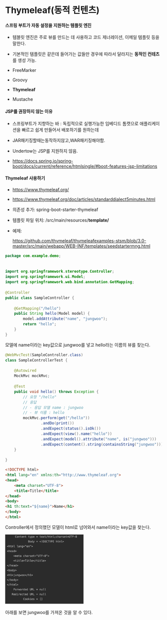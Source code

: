 # Thymeleaf(동적 컨텐츠)

#### 스프링 부트가 자동 설정을 지원하는 템플릿 엔진

- 템블릿 엔진은 주로 뷰를 만드는 데 사용하고 코드 제너레이션, 이메일 템플릿 등을 말한다.
- 기본적인 템플릿은 같은데 들어가는 값들만 경우에 따라서 달라지는 **동적인 컨테츠**를 생성 가능.

- FreeMarker
- Groovy
- **Thymeleaf**
- Mustache



#### JSP를 권장하지 않는 이유

- 스프링부트가 지향하는 바 : 독립적으로 실행가능한 임베디드 톰캣으로 애플리케이션을 빠르고 쉽게 만들어서 배포하기를 원하는데

- JAR패키징할때는동작하지않고,WAR패키징해야함.
- Undertow는 JSP를 지원하지 않음.
- https://docs.spring.io/spring-boot/docs/current/reference/htmlsingle/#boot-features-jsp-limitations



#### Thymeleaf 사용하기

- https://www.thymeleaf.org/

- https://www.thymeleaf.org/doc/articles/standarddialect5minutes.html

- 의존성 추가: spring-boot-starter-thymeleaf

- 템플릿 파일 위치: /src/main/resources/**template/**

- 예제:

  https://github.com/thymeleaf/thymeleafexamples-stsm/blob/3.0-master/src/main/webapp/WEB-INF/templates/seedstartermng.html





```java
package com.example.demo;


import org.springframework.stereotype.Controller;
import org.springframework.ui.Model;
import org.springframework.web.bind.annotation.GetMapping;

@Controller
public class SampleController {

    @GetMapping("/hello")
    public String hello(Model model) {
        model.addAttribute("name", "jungwoo");
        return "hello";
    }
}
```

모델에 name이라는 key값으로 jungwoo를 넣고 hello라는 이름의 뷰를 찾는다.

```java
@WebMvcTest(SampleController.class)
class SampleControllerTest {

    @Autowired
    MockMvc mockMvc;

    @Test
    public void hello() throws Exception {
        // 요청 "/hello"
        // 응답
        // - 응답 모델 name : jungwoo
        // - 뷰 이름 : hello
        mockMvc.perform(get("/hello"))
                .andDo(print())
                .andExpect(status().isOk())
                .andExpect(view().name("hello"))
                .andExpect(model().attribute("name", is("jungwoo")))
                .andExpect(content().string(containsString("jungwoo")));
    }

}
```





```html
<!DOCTYPE html>
<html lang="en" xmlns:th="http://www.thymeleaf.org">
<head>
    <meta charset="UTF-8">
    <title>Title</title>
</head>
<body>
<h1 th:text="${name}">Name</h1>
</body>
</html>
```

Controller에서 정의했던 모델이 html로 넘어와서 name이라는 key값을 찾는다. 

<img src="img/image-20211016124038514.png" alt="image-20211016124038514" style="width:50%;" />



아래를 보면 jungwoo를 가져온 것을 알 수 있다.